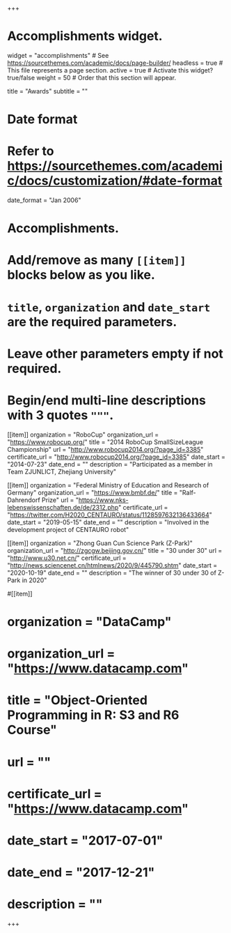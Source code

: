+++
# Accomplishments widget.
widget = "accomplishments"  # See https://sourcethemes.com/academic/docs/page-builder/
headless = true  # This file represents a page section.
active = true  # Activate this widget? true/false
weight = 50  # Order that this section will appear.

title = "Awards"
subtitle = ""

# Date format
#   Refer to https://sourcethemes.com/academic/docs/customization/#date-format
date_format = "Jan 2006"

# Accomplishments.
#   Add/remove as many `[[item]]` blocks below as you like.
#   `title`, `organization` and `date_start` are the required parameters.
#   Leave other parameters empty if not required.
#   Begin/end multi-line descriptions with 3 quotes `"""`.

[[item]]
  organization = "RoboCup"
  organization_url = "https://www.robocup.org/"
  title = "2014 RoboCup SmallSizeLeague Championship"
  url = "http://www.robocup2014.org/?page_id=3385"
  certificate_url = "http://www.robocup2014.org/?page_id=3385"
  date_start = "2014-07-23"
  date_end = ""
  description = "Participated as a member in Team ZJUNLICT, Zhejiang University"

[[item]]
  organization = "Federal Ministry of Education and Research of Germany"
  organization_url = "https://www.bmbf.de/"
  title = "Ralf-Dahrendorf Prize"
  url = "https://www.nks-lebenswissenschaften.de/de/2312.php"
  certificate_url = "https://twitter.com/H2020_CENTAURO/status/1128597632136433664"
  date_start = "2019-05-15"
  date_end = ""
  description = "Involved in the development project of CENTAURO robot"
 
 [[item]]
  organization = "Zhong Guan Cun Science Park (Z-Park)"
  organization_url = "http://zgcgw.beijing.gov.cn/"
  title = "30 under 30"
  url = "http://www.u30.net.cn/"
  certificate_url = "http://news.sciencenet.cn/htmlnews/2020/9/445790.shtm"
  date_start = "2020-10-19"
  date_end = ""
  description = "The winner of 30 under 30 of Z-Park in 2020"
 
#[[item]]
#  organization = "DataCamp"
#  organization_url = "https://www.datacamp.com"
#  title = "Object-Oriented Programming in R: S3 and R6 Course"
#  url = ""
#  certificate_url = "https://www.datacamp.com"
#  date_start = "2017-07-01"
#  date_end = "2017-12-21"
#  description = ""

+++
